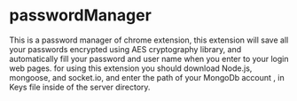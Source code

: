 # passwordManager
This is a password manager of chrome extension,
this extension will save all your passwords encrypted using AES cryptography library,
and automatically fill your password and user name when you enter to your login web pages.
for using this extension you should download Node.js, mongoose, and socket.io,
and enter the path of your MongoDb account , in Keys file inside of the server directory.
